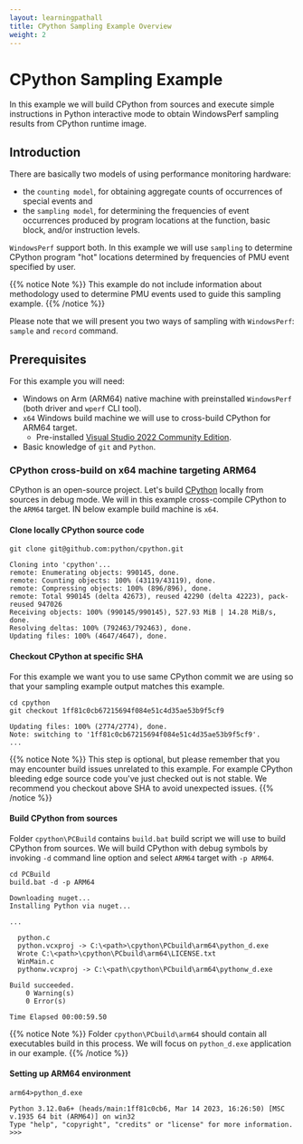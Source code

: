 ```yaml
---
layout: learningpathall
title: CPython Sampling Example Overview
weight: 2
---
```


# CPython Sampling Example

In this example we will build CPython from sources and execute simple instructions in Python interactive mode to obtain WindowsPerf sampling results from CPython runtime image.

## Introduction

There are basically two models of using performance monitoring hardware:
* the `counting model`, for obtaining aggregate counts of occurrences of special events and 
* the `sampling model`, for determining the frequencies of event occurrences produced by program locations at the function, basic block, and/or instruction levels.

`WindowsPerf` support both. In this example we will use `sampling` to determine CPython program "hot" locations determined by frequencies of PMU event specified by user.

{{% notice Note %}}
This example do not include information about methodology used to determine PMU events used to guide this sampling example.
{{% /notice %}}

Please note that we will present you two ways of sampling with `WindowsPerf`: `sample` and `record` command.

## Prerequisites

For this example you will need:
* Windows on Arm (ARM64) native machine with preinstalled `WindowsPerf` (both driver and `wperf` CLI tool).
* `x64` Windows build machine we will use to cross-build CPython for ARM64 target.
  * Pre-installed  [Visual Studio 2022 Community Edition](https://visualstudio.microsoft.com/vs/).
* Basic knowledge of `git` and `Python`.

### CPython cross-build on x64 machine targeting ARM64

CPython is an open-source project. Let's build [CPython](https://github.com/python/cpython) locally from sources in debug mode. We will in this example cross-compile CPython to the `ARM64` target. IN below example build machine is `x64`.

#### Clone locally CPython source code

```command
git clone git@github.com:python/cpython.git
```

```console
Cloning into 'cpython'...
remote: Enumerating objects: 990145, done.
remote: Counting objects: 100% (43119/43119), done.
remote: Compressing objects: 100% (896/896), done.
remote: Total 990145 (delta 42673), reused 42290 (delta 42223), pack-reused 947026
Receiving objects: 100% (990145/990145), 527.93 MiB | 14.28 MiB/s, done.
Resolving deltas: 100% (792463/792463), done.
Updating files: 100% (4647/4647), done.
```

#### Checkout CPython at specific SHA

For this example we want you to use same CPython commit we are using so that your sampling example output matches this example.

```
cd cpython
git checkout 1ff81c0cb67215694f084e51c4d35ae53b9f5cf9
```

```console
Updating files: 100% (2774/2774), done.
Note: switching to '1ff81c0cb67215694f084e51c4d35ae53b9f5cf9'.
...
```

{{% notice Note %}}
This step is optional, but please remember that you may encounter build issues unrelated to this example. For example CPython bleeding edge source code you've just checked out is not stable. We recommend you checkout above SHA to avoid unexpected issues.
{{% /notice %}}

#### Build CPython from sources

Folder `cpython\PCBuild` contains `build.bat` build script we will use to build CPython from sources. We will build CPython with debug symbols by invoking `-d` command line option and select `ARM64` target with `-p ARM64`.

```command
cd PCBuild
build.bat -d -p ARM64
```


```console
Downloading nuget...
Installing Python via nuget...

...

  python.c
  python.vcxproj -> C:\<path>\cpython\PCbuild\arm64\python_d.exe
  Wrote C:\<path>\cpython\PCbuild\arm64\LICENSE.txt
  WinMain.c
  pythonw.vcxproj -> C:\<path\cpython\PCbuild\arm64\pythonw_d.exe

Build succeeded.
    0 Warning(s)
    0 Error(s)

Time Elapsed 00:00:59.50
```

{{% notice Note %}}
Folder `cpython\PCbuild\arm64` should contain all executables build in this process. We will focus on `python_d.exe` application in our example.
{{% /notice %}}

#### Setting up ARM64 environment

```command
arm64>python_d.exe
```

```console
Python 3.12.0a6+ (heads/main:1ff81c0cb6, Mar 14 2023, 16:26:50) [MSC v.1935 64 bit (ARM64)] on win32
Type "help", "copyright", "credits" or "license" for more information.
>>>
```
